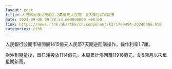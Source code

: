 ```yaml
---
layout: post
title: 人行本周淨回籠約1.2萬億元人民幣　創8個月以來最多
date: 2024-09-06 09:28:54.000000000 +08:00
link: https://news.rthk.hk/rthk/ch/component/k2/1769484-20240906.htm
categories: rthk
---
```


人民銀行公開市場開展1415億元人民幣7天期逆回購操作，操作利率1.7厘。

對沖到期量後，單日淨投放1114億元。本周累計淨回籠11916億元，創8個月以來單星期新高。
